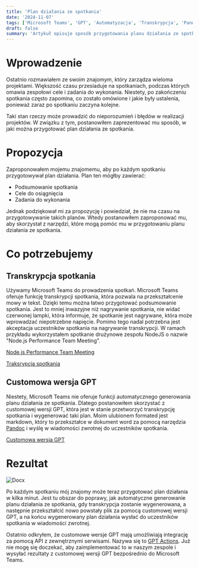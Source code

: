 ```yaml
---
title: 'Plan działania ze spotkania'
date: '2024-11-07'
tags: ['Microsoft Teams', 'GPT', 'Automatyzacja', 'Transkrypcja', 'Pandoc', 'Plan działania', 'API']
draft: false
summary: 'Artykuł opisuje sposób przygotowania planu działania ze spotkania, wykorzystując transkrypcję z Microsoft Teams oraz customową wersję GPT.'
---
```


# Wprowadzenie

Ostatnio rozmawiałem ze swoim znajomym, który zarządza wieloma projektami. Większość czasu przesiaduje na spotkaniach, podczas których omawia zespołowi cele i zadania do wykonania. Niestety, po zakończeniu spotkania często zapomina, co zostało omówione i jakie były ustalenia, ponieważ zaraz po spotkaniu zaczyna kolejne.

Taki stan rzeczy może prowadzić do nieporozumień i błędów w realizacji projektów. W związku z tym, postanowiłem zaprezentować mu sposób, w jaki można przygotować plan działania ze spotkania.

# Propozycja

Zaproponowałem mojemu znajomemu, aby po każdym spotkaniu przygotowywał plan działania. Plan ten mógłby zawierać:
- Podsumowanie spotkania
- Cele do osiągnięcia
- Zadania do wykonania

Jednak podziękował mi za propozycję i powiedział, że nie ma czasu na przygotowywanie takich planów. Wtedy postanowiłem zaproponować mu, aby skorzystał z narzędzi, które mogą pomóc mu w przygotowaniu planu działania ze spotkania.

# Co potrzebujemy

## Transkrypcja spotkania

Używamy Microsoft Teams do prowadzenia spotkań. Microsoft Teams oferuje funkcję transkrypcji spotkania, która pozwala na przekształcenie mowy w tekst. Dzięki temu można łatwo przygotować podsumowanie spotkania. Jest to mniej inwazyjne niż nagrywanie spotkania, nie widać czerwonej lampki, która informuje, że spotkanie jest nagrywane, która może wprowadzać niepotrzebne napięcie.
Pomimo tego nadal potrzebna jest akceptacja uczestników spotkania na nagrywanie transkrypcji. W ramach przykładu wykorzystałem spotkanie drużynowe zespołu NodeJS o nazwie "Node.js Performance Team Meeting". 

[Node.js Performance Team Meeting](https://www.youtube.com/watch?v=334glI1nluU)

[Traksrypcja spotkania](/blog/plan-dzialania-ze-spotkania/transkrypcja.txt)

## Customowa wersja GPT

Niestety, Microsoft Teams nie oferuje funkcji automatycznego generowania planu działania ze spotkania. Dlatego postanowiłem skorzystać z customowej wersji GPT, która jest w stanie przetworzyć transkrypcję spotkania i wygenerować taki plan. Moim ulubionem formated jest markdown, który to przekształce w dokument word za pomocą narzędzia [Pandoc](https://pandoc.org/) i wyślę w wiadomości zwrotnej do uczestników spotkania.

[Customowa wersja GPT](https://chatgpt.com/g/g-4PqYLG2EI-action-plan-formatter)

# Rezultat

![Docx](/blog/plan-dzialania-ze-spotkania/word.jpg)

Po każdym spotkaniu mój znajomy może teraz przygotować plan działania w kilka minut. Jest tu obszar do poprawy, jak automatyczne generowanie planu działania ze spotkania, gdy transkrypcja zostanie wygenerowana, a następnie przekształcić nowo powstały plik za pomocą customowej wersji GPT, a na końcu wygenerowany plan działania wysłać do uczestników spotkania w wiadomości zwrotnej. 

Ostatnio odkryłem, że customowe wersje GPT mają umożliwiają integrację za pomocą API z zewnętrznymi serwisami. Nazywa się to [GPT Actions](https://platform.openai.com/docs/actions/introduction). Już nie mogę się doczekać, aby zaimplementować to w naszym zespole i wysyłać rezultaty z customowej wersji GPT bezpośrednio do Microsoft Teams.



